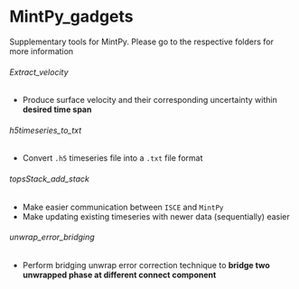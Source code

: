 # MintPy_gadgets
Supplementary tools for MintPy.  Please go to the respective folders for more information  

###### Extract_velocity
- Produce surface velocity and their corresponding uncertainty within **desired time span**

###### h5timeseries_to_txt
- Convert `.h5` timeseries file into a `.txt` file format

###### topsStack_add_stack
- Make easier communication between `ISCE` and `MintPy`
- Make updating existing timeseries with newer data (sequentially) easier

###### unwrap_error_bridging
- Perform bridging unwrap error correction technique to **bridge two unwrapped phase at different connect component**
